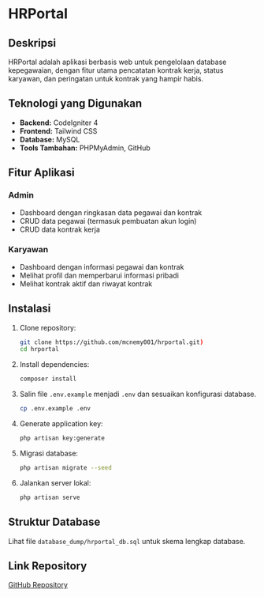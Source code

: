 # HRPortal

## Deskripsi
HRPortal adalah aplikasi berbasis web untuk pengelolaan database kepegawaian, dengan fitur utama pencatatan kontrak kerja, status karyawan, dan peringatan untuk kontrak yang hampir habis.

## Teknologi yang Digunakan
- **Backend:** CodeIgniter 4
- **Frontend:** Tailwind CSS
- **Database:** MySQL
- **Tools Tambahan:** PHPMyAdmin, GitHub

## Fitur Aplikasi
### Admin
- Dashboard dengan ringkasan data pegawai dan kontrak
- CRUD data pegawai (termasuk pembuatan akun login)
- CRUD data kontrak kerja

### Karyawan
- Dashboard dengan informasi pegawai dan kontrak
- Melihat profil dan memperbarui informasi pribadi
- Melihat kontrak aktif dan riwayat kontrak

## Instalasi
1. Clone repository:
   ```bash
   git clone https://github.com/mcnemy001/hrportal.git)
   cd hrportal
   ```
2. Install dependencies:
   ```bash
   composer install
   ```
3. Salin file `.env.example` menjadi `.env` dan sesuaikan konfigurasi database.
   ```bash
   cp .env.example .env
   ```
4. Generate application key:
   ```bash
   php artisan key:generate
   ```
5. Migrasi database:
   ```bash
   php artisan migrate --seed
   ```
6. Jalankan server lokal:
   ```bash
   php artisan serve
   ```

## Struktur Database
Lihat file `database_dump/hrportal_db.sql` untuk skema lengkap database.

## Link Repository
[GitHub Repository](https://github.com/username/repository)
